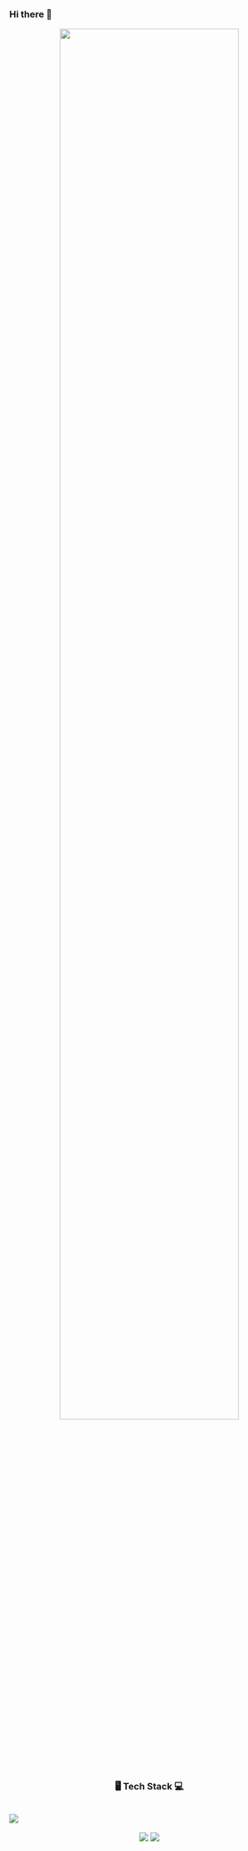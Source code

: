 ### Hi there 👋

<!--
**xuio-0528/xuio-0528** is a ✨ _special_ ✨ repository because its `README.md` (this file) appears on your GitHub profile.

Here are some ideas to get you started:

- 🔭 I’m currently working on ...
- 🌱 I’m currently learning ...
- 👯 I’m looking to collaborate on ...
- 🤔 I’m looking for help with ...
- 💬 Ask me about ...
- 📫 How to reach me: ...
- 😄 Pronouns: ...
- ⚡ Fun fact: ...
-->
<p align="center">
<img src = "https://user-images.githubusercontent.com/81913386/149950363-c2174677-47fb-43cf-bbc8-de2b209ac5ef.gif" width = "80%">


<h3 align="center"><b> 🖥 Tech Stack 💻 </b></h3></br>
<img src="https://img.shields.io/badge/Python-#3776AB?style=flat-badge&logo=Python&logoColor=white"/></a> &nbsp

<p align="center">
<img src = "https://github-readme-stats.vercel.app/api?username=xuio-0528&show_icons=true&theme=dracula"/>
<img src="https://github-readme-stats.vercel.app/api/top-langs/?username=xuio-0528&theme=omni&layout=compact"/>
